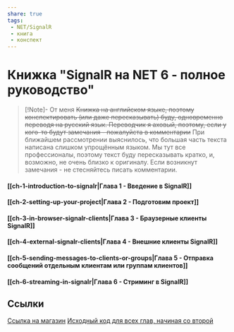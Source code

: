 ```yaml
---
share: true
tags:
 - NET/SignalR
 - книга
 - конспект
---
```

# Книжка "SignalR на NET 6 - полное руководство"
> [!Note]- От меня
> ~~Книжка на английском языке, поэтому конспектировать (или даже пересказывать) буду, одновременно переводя на русский язык. Переводчик я аховый, поэтому, если у кого-то будут замечания - пожалуйста в комментарии~~ При ближайшем рассмотрении выяснилось, что большая часть текста написана слишком упрощённым языком. Мы тут все профессионалы, поэтому текст буду пересказывать кратко, и, возможно, не очень близко к оригиналу. Если возникнут замечания - не стесняйтесь писать комментарии.

#### [[ch-1-introduction-to-signalr|Глава 1 - Введение в SignalR]]
#### [[ch-2-setting-up-your-project|Глава 2 - Подготовим проект]]
#### [[ch-3-in-browser-signalr-clients|Глава 3 - Браузерные клиенты SignalR]]
#### [[ch-4-external-signalr-clients|Глава 4 - Внешние клиенты SignalR]]
#### [[ch-5-sending-messages-to-clients-or-groups|Глава 5 - Отправка сообщений отдельным клиентам или группам клиентов]]
#### [[ch-6-streaming-in-signalr|Глава 6 - Стриминг в SignalR]]

## Ссылки
[Ссылка на магазин](https://leanpub.com/signalronnet6-thecompleteguide)
[Исходный код для всех глав, начиная со второй](https://github.com/fiodarsazanavets/SignalR-on-.NET-6---the-complete-guide)
